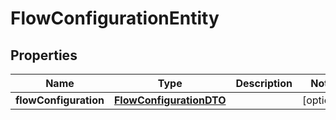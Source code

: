

# FlowConfigurationEntity

## Properties

Name | Type | Description | Notes
------------ | ------------- | ------------- | -------------
**flowConfiguration** | [**FlowConfigurationDTO**](FlowConfigurationDTO.md) |  |  [optional]



